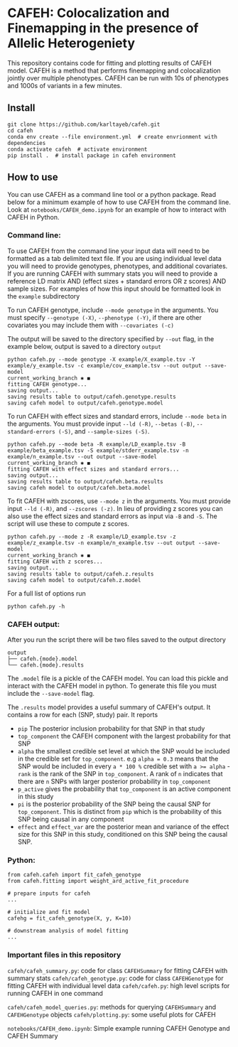 # CAFEH: Colocalization and Finemapping in the presence of Allelic Heterogeniety

This repository contains code for fitting and plotting results of CAFEH model. CAFEH is a method that performs finemapping and colocalization jointly over multiple phenotypes. CAFEH can be run with 10s of phenotypes and 1000s of variants in a few minutes.

## Install

```
git clone https://github.com/karltayeb/cafeh.git
cd cafeh
conda env create --file environment.yml  # create envrionment with dependencies
conda activate cafeh  # activate environment
pip install .  # install package in cafeh environment
```

## How to use

You can use CAFEH as a command line tool or a python package. Read below for a minimum example of how to use CAFEH from the command line. Look at `notebooks/CAFEH_demo.ipynb` for an example of how to interact with CAFEH in Python.

### Command line:

To use CAFEH from the command line your input data will need to be formatted as a tab delimited text file. If you are using individual level data you will need to provide genotypes, phenotypes, and additional covariates. If you are running CAFEH with summary stats you will need to provide a reference LD matrix AND (effect sizes + standard errors OR z scores) AND sample sizes. For examples of how this input should be formatted look in the `example` subdirectory

To run CAFEH genotype, include `--mode genotype` in the arguments. You must specify `--genotype (-X)`, `--phenotype (-Y)`, if there are other covariates you may include them with `--covariates (-c)`

The output will be saved to the directory specified by `--out` flag, in the example below, output is saved to a directory `output`

```
python cafeh.py --mode genotype -X example/X_example.tsv -Y example/y_example.tsv -c example/cov_example.tsv --out output --save-model                                                                                          current_working_branch ✱ ◼
fitting CAFEH genotype...
saving output...
saving results table to output/cafeh.genotype.results
saving cafeh model to output/cafeh.genotype.model
```

To run CAFEH with effect sizes and standard errors, include `--mode beta` in the arguments. You must provide input `--ld (-R)`, `--betas (-B)`, `--standard-errors (-S)`, and `--sample-sizes (-S)`.

```
python cafeh.py --mode beta -R example/LD_example.tsv -B example/beta_example.tsv -S example/stderr_example.tsv -n example/n_example.tsv --out output --save-model                                                              current_working_branch ✱ ◼
fitting CAFEH with effect sizes and standard errors...
saving output...
saving results table to output/cafeh.beta.results
saving cafeh model to output/cafeh.beta.model
```

To fit CAFEH with zscores, use `--mode z` in the arguments. You must provide input `--ld (-R)`, and `--zscores (-z)`. In lieu of providing z scores you can also use the effect sizes and standard errors as input via `-B` and `-S`. The script will use these to compute z scores.


```
python cafeh.py --mode z -R example/LD_example.tsv -z example/z_example.tsv -n example/n_example.tsv --out output --save-model                                                                                                  current_working_branch ✱ ◼
fitting CAFEH with z scores...
saving output...
saving results table to output/cafeh.z.results
saving cafeh model to output/cafeh.z.model
```


For a full list of options run

```
python cafeh.py -h
```

### CAFEH output:

After you run the script there will be two files saved to the output directory

```
output
├── cafeh.{mode}.model
└── cafeh.{mode}.results
```

The `.model` file is a pickle of the CAFEH model. You can load this pickle and interact with the CAFEH model in python. To generate this file you must include the `--save-model` flag.

The `.results` model provides a useful summary of CAFEH's output. It contains a row for each (SNP, study) pair. It reports
- `pip` The posterior inclusion probability for that SNP in that study
- `top_component` the CAFEH component with the largest probability for that SNP
- `alpha` the smallest credible set level at which the SNP would be included in the credible set for `top_component`. e.g `alpha = 0.3` means that the SNP would be included in every `a * 100 %` credible set with `a >= alpha`
-`rank` is the rank of the SNP in `top_component`. A rank of `n` indicates that there are `n` SNPs with larger posterior probability in `top_component`
- `p_active` gives the probability that `top_component` is an active component in this study
- `pi` is the posterior probability of the SNP being the causal SNP for `top_component`. This is distinct from `pip` which is the probability of this SNP being causal in any component
- `effect` and `effect_var` are the posterior mean and variance of the effect size for this SNP in this study, conditioned on this SNP being the causal SNP.


### Python:
```
from cafeh.cafeh import fit_cafeh_genotype
from cafeh.fitting import weight_ard_active_fit_procedure

# prepare inputs for cafeh
...

# initialize and fit model
cafehg = fit_cafeh_genotype(X, y, K=10)

# downstream analysis of model fitting
...

```


### Important files in this repository

`cafeh/cafeh_summary.py`: code for class `CAFEHSummary` for fitting CAFEH with summary stats
`cafeh/cafeh_genotype.py`: code for class `CAFEHGenotype` for fitting CAFEH with individual level data
`cafeh/cafeh.py`: high level scripts for running CAFEH in one command

`cafeh/cafeh_model_queries.py`: methods for querying `CAFEHSummary` and `CAFEHGenotype` objects
`cafeh/plotting.py`: some useful plots for CAFEH

`notebooks/CAFEH_demo.ipynb`: Simple example running CAFEH Genotype and CAFEH Summary





